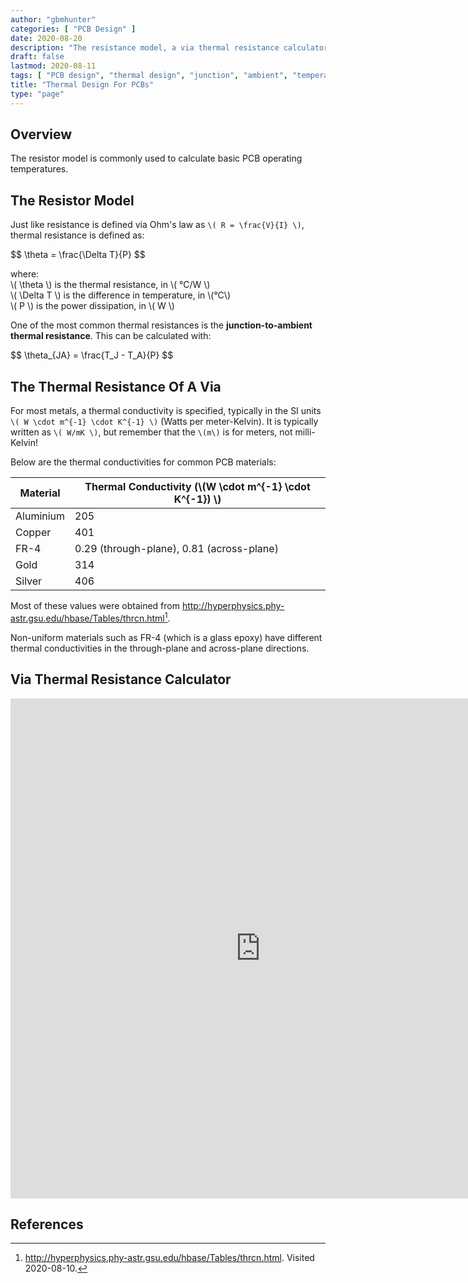 ```yaml
---
author: "gbmhunter"
categories: [ "PCB Design" ]
date: 2020-08-20
description: "The resistance model, a via thermal resistance calculator and more info on thermal design for PCBs."
draft: false
lastmod: 2020-08-11
tags: [ "PCB design", "thermal design", "junction", "ambient", "temperature", "power dissipation", "resistor model", "thermal resistance", "thermal conductivity", "vias", "calculator" ]
title: "Thermal Design For PCBs"
type: "page"
---
```


## Overview

The resistor model is commonly used to calculate basic PCB operating temperatures.

## The Resistor Model

Just like resistance is defined via Ohm's law as `\( R = \frac{V}{I} \)`, thermal resistance is defined as:

<p>$$ \theta = \frac{\Delta T}{P} $$</p>

<p class="centered">
  where:<br>
  \( \theta \) is the thermal resistance, in \( °C/W \) <br>
  \( \Delta T \) is the difference in temperature, in \(°C\)<br>
  \( P \) is the power dissipation, in \( W \)
</p>

One of the most common thermal resistances is the **junction-to-ambient thermal resistance**. This can be calculated with:

<p>$$ \theta_{JA} = \frac{T_J - T_A}{P} $$</p>

## The Thermal Resistance Of A Via

For most metals, a thermal conductivity is specified, typically in the SI units `\( W \cdot m^{-1} \cdot K^{-1} \)` (Watts per meter-Kelvin). It is typically written as `\( W/mK \)`, but remember that the `\(m\)` is for meters, not milli-Kelvin!

Below are the thermal conductivities for common PCB materials:

<table>
  <thead>
    <tr><th>Material</th> <th>Thermal Conductivity (\(W \cdot m^{-1} \cdot K^{-1}) \)</th></tr>
  </thead>
  <tbody>
    <tr><td>Aluminium</td>  <td>205</td></tr>
    <tr><td>Copper</td>     <td>401</td></tr>
    <tr><td>FR-4</td>       <td>0.29 (through-plane), 0.81 (across-plane)</td></tr>
    <tr><td>Gold</td>       <td>314</td></tr>
    <tr><td>Silver</td>     <td>406</td></tr>
  </tbody>
</table>

Most of these values were obtained from <http://hyperphysics.phy-astr.gsu.edu/hbase/Tables/thrcn.html>[^hyperphysics-thermal-conductivity].

Non-uniform materials such as FR-4 (which is a glass epoxy) have different thermal conductivities in the through-plane and across-plane directions.

## Via Thermal Resistance Calculator

<iframe src="https://calc-mbedded-ninja.gbmhunter.now.sh/calculators/via-thermal-resistance" style="width: 800px; height: 800px; border: 0;"></iframe>

## References

[^ti-an-2020-thermal-design-by-insight]: <https://www.ti.com/lit/an/snva419c/snva419c.pdf>. Visited 2020-08-10.
[^hyperphysics-thermal-conductivity]: <http://hyperphysics.phy-astr.gsu.edu/hbase/Tables/thrcn.html>. Visited 2020-08-10.
[^cree-optimizing-pcb-thermal-performance]: <https://www.cree.com/led-components/media/documents/XLamp_PCB_Thermal.pdf>. Visited 2020-08-10.